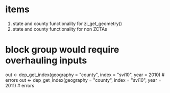 # items

  1. state and county functionality for zi_get_geometry()
  2. state and county functionality for non ZCTAs


# block group would require overhauling inputs


out <- dep_get_index(geography = "county", index = "svi10", year = 2010) # errors
out <- dep_get_index(geography = "county", index = "svi10", year = 2011) # errors
